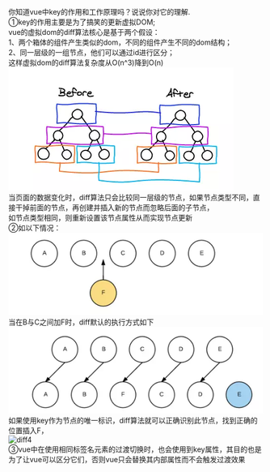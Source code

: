 你知道vue中key的作用和工作原理吗？说说你对它的理解.  
①key的作用主要是为了搞笑的更新虚拟DOM;  
 vue的虚拟dom的diff算法核心是基于两个假设：  
 1、两个箱体的组件产生类似的dom，不同的组件产生不同的dom结构；  
 2、同一层级的一组节点，他们可以通过id进行区分；  
 这样虚拟dom的diff算法复杂度从O(n^3)降到O(n)  
![diff图片](https://github.com/yexiaolong-do/vue-questions/blob/master/img/diff1.png)  
当页面的数据变化时，diff算法只会比较同一层级的节点，如果节点类型不同，直接干掉前面的节点，再创建并插入新的节点而忽略后面的子节点，  
如节点类型相同，则重新设置该节点属性从而实现节点更新  
②如以下情况：  
![diff2](https://github.com/yexiaolong-do/vue-questions/blob/master/img/diff2.png)  
当在B与C之间加F时，diff默认的执行方式如下  
![diff3](https://github.com/yexiaolong-do/vue-questions/blob/master/img/diff3.png)  
如果使用key作为节点的唯一标识，diff算法就可以正确识别此节点，找到正确的位置插入F，  
![diff4](hhttps://github.com/yexiaolong-do/vue-questions/blob/master/img/diff4.png)  
③vue中在使用相同标签名元素的过渡切换时，也会使用到key属性，其目的也是为了让vue可以区分它们，否则vue只会替换其内部属性而不会触发过渡效果  
